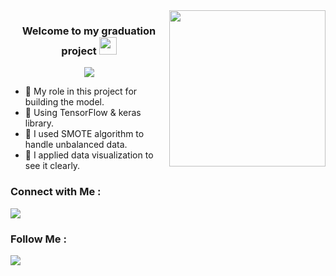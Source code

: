 
<img width="250" align="right" src="https://www.odinschool.com/hubfs/Imported_Blog_Media/giphy-Aug-30-2021-08-36-20-58-AM.gif">

<h3 align="center">
  Welcome to my graduation project
  <img src="https://www.flaticon.com/free-icon/friends_10817271.png" width="28">
</h3>

<!-- Typing SVG by DenverCoder1 - https://github.com/DenverCoder1/readme-typing-svg -->
<p align="center">
  <a href="https://github.com/DenverCoder1/readme-typing-svg"><img src="https://readme-typing-svg.herokuapp.com/?lines=%20Alzheimer%20Detection%20;%20Building%20the%20model&font=Fira%20Code&center=true&width=440&height=45&color=ecb306&vCenter=true&size=22"></a>
</p> 

- 🧠 My role in this project for building the model.
- 🧠 Using TensorFlow & keras library.
- 🧠 I used SMOTE algorithm to handle unbalanced data.
- 🧠 I applied data visualization to see it clearly.
  
### Connect with Me :

<a href="https://www.linkedin.com/in/omarmaher0" target="_blank"><img src="https://img.shields.io/badge/-Omar%20Maher-0077B5?style=for-the-badge&logo=Linkedin&logoColor=white"/></a>

### Follow Me :

<a href="https://www.youtube.com/@brefat" target="_blank"><img src="https://img.shields.io/badge/-Omar%20Maher-0077B5?style=for-the-badge&logo=youtube&logoColor=white"/></a>

